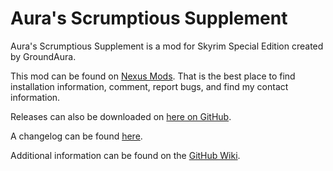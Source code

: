 # Aura's Scrumptious Supplement

Aura's Scrumptious Supplement is a mod for Skyrim Special Edition created by GroundAura.

This mod can be found on [Nexus Mods](https://www.nexusmods.com/skyrimspecialedition/mods/89823).
That is the best place to find installation information, comment, report bugs, and find my contact information.

Releases can also be downloaded on [here on GitHub](https://github.com/GroundAura/Auras-Scrumptious-Supplement/releases).

A changelog can be found [here](https://github.com/GroundAura/Auras-Scrumptious-Supplement/blob/main/docs/CHANGELOG.md).

Additional information can be found on the [GitHub Wiki](https://github.com/GroundAura/Auras-Scrumptious-Supplement/wiki).
